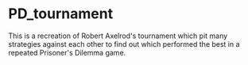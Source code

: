 # PD_tournament
This is a recreation of Robert Axelrod's tournament which pit many strategies against each other to find out which performed the best in a repeated Prisoner's Dilemma game.
